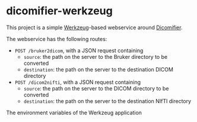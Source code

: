 # dicomifier-werkzeug

This project is a simple [Werkzeug](http://werkzeug.pocoo.org/)-based webservice around [Dicomifier](https://github.com/lamyj/dicomifier).

The webservice has the following routes:
- `POST /bruker2dicom`, with a JSON request containing
    - `source`: the path on the server to the Bruker directory to be converted
    - `destination`: the path on the server to the destination DICOM directory
- `POST /dicom2nifti`, with a JSON request containing
    - `source`: the path on the server to the DICOM directory to be converted
    - `destination`: the path on the server to the destination NIfTI directory

The environment variables of the Werkzeug application 
